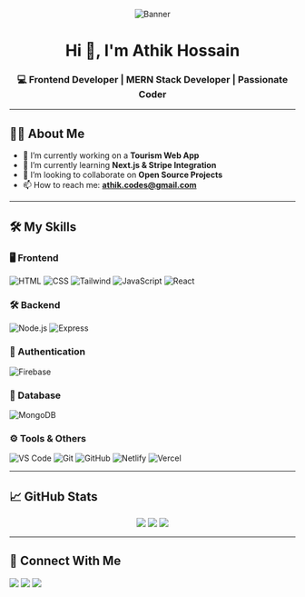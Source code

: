 <!-- Banner Image -->
<p align="center">
  <img src="https://i.ibb.co/wnzJQQ5/Purple-and-Pink-Minimalist-Front-End-Developer-Linked-In-Banner-1.png" alt="Banner" />
</p>


<h1 align="center">Hi 👋, I'm Athik Hossain</h1>
<h3 align="center">💻 Frontend Developer | MERN Stack Developer | Passionate Coder</h3>

---

## 🙋‍♂️ About Me

- 🔭 I’m currently working on a **Tourism Web App**
- 🌱 I’m currently learning **Next.js & Stripe Integration**
- 👯 I’m looking to collaborate on **Open Source Projects**
- 📫 How to reach me: **athik.codes@gmail.com**

---

## 🛠️ My Skills

### 🖥️ Frontend
![HTML](https://img.shields.io/badge/-HTML-E34F26?logo=html5&logoColor=white)
![CSS](https://img.shields.io/badge/-CSS-1572B6?logo=css3)
![Tailwind](https://img.shields.io/badge/-TailwindCSS-38B2AC?logo=tailwind-css)
![JavaScript](https://img.shields.io/badge/-JavaScript-F7DF1E?logo=javascript&logoColor=black)
![React](https://img.shields.io/badge/-React-61DAFB?logo=react)

### 🛠️ Backend
![Node.js](https://img.shields.io/badge/-Node.js-339933?logo=node.js&logoColor=white)
![Express](https://img.shields.io/badge/-Express.js-000000?logo=express)

### 🔐 Authentication
![Firebase](https://img.shields.io/badge/-Firebase-FFCA28?logo=firebase)

### 💾 Database
![MongoDB](https://img.shields.io/badge/-MongoDB-47A248?logo=mongodb)

### ⚙️ Tools & Others
![VS Code](https://img.shields.io/badge/-VSCode-007ACC?logo=visual-studio-code)
![Git](https://img.shields.io/badge/-Git-F05032?logo=git)
![GitHub](https://img.shields.io/badge/-GitHub-181717?logo=github)
![Netlify](https://img.shields.io/badge/-Netlify-00C7B7?logo=netlify)
![Vercel](https://img.shields.io/badge/-Vercel-000000?logo=vercel)

---

## 📈 GitHub Stats

<p align="center">
  <img src="https://github-readme-stats.vercel.app/api?username=athikcodes&show_icons=true&theme=react" />
  <img src="https://github-readme-stats.vercel.app/api/top-langs/?username=athikcodes&layout=compact&theme=react" />
  <img src="https://github-readme-streak-stats.herokuapp.com?user=athikcodes&theme=react" />
</p>

---

## 🔗 Connect With Me

<p align="left">
  <a href="https://www.linkedin.com/in/athikcodes/" target="blank"><img src="https://img.shields.io/badge/-LinkedIn-blue?logo=linkedin&style=flat" /></a>
  <a href="mailto:athik.codes@gmail.com"><img src="https://img.shields.io/badge/-Gmail-D14836?logo=gmail&logoColor=white" /></a>
  <a href="https://github.com/athikcodes"><img src="https://img.shields.io/badge/-GitHub-000?logo=github" /></a>
</p>

